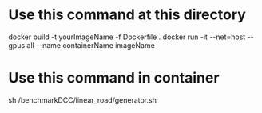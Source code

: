 
# Use this command at this directory
docker build -t yourImageName -f Dockerfile .
docker run -it --net=host --gpus all --name containerName imageName


# Use this command in container
sh /benchmarkDCC/linear_road/generator.sh